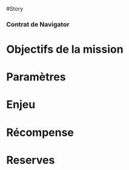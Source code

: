 #Story
### Contrat de Navigator

# Objectifs de la mission

# Paramètres

# Enjeu

# Récompense

# Reserves